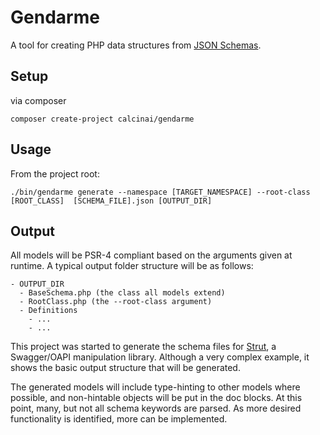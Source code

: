 # Gendarme

A tool for creating PHP data structures from [JSON Schemas](http://json-schema.org).

## Setup

via composer
```
composer create-project calcinai/gendarme
```

## Usage

From the project root:
```
./bin/gendarme generate --namespace [TARGET_NAMESPACE] --root-class [ROOT_CLASS]  [SCHEMA_FILE].json [OUTPUT_DIR]
```

## Output

All models will be PSR-4 compliant based on the arguments given at runtime.  A typical output folder structure will be as follows:

```
- OUTPUT_DIR
  - BaseSchema.php (the class all models extend)
  - RootClass.php (the --root-class argument)
  - Definitions
    - ...
    - ...
```


This project was started to generate the schema files for [Strut](https://github.com/calcinai/strut), a Swagger/OAPI manipulation library.  Although a very complex example, it shows the basic output structure that will be generated.

The generated models will include type-hinting to other models where possible, and non-hintable objects will be put in the doc blocks. At this point, many, but not all schema keywords are parsed.  As more desired functionality is identified, more can be implemented.

